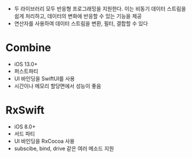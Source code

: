- 두 라이브러리 모두 반응형 프로그래밍을 지원한다. 이는 비동기 데이터 스트림을 쉽게 처리하고, 데이터의 변화에 반응할 수 있는 기능을 제공
- 연산자를 사용하여 데이터 스트림을 변환, 필터, 결합할 수 있다
# Combine
- iOS 13.0+
- 퍼스트파티
- UI 바인딩을 SwiftUI를 사용
- 시간이나 메모리 할당면에서 성능이 좋음

# RxSwift
- iOS 8.0+
- 서드 파티
- UI 바인딩을 RxCocoa 사용
- subscibe, bind, drive 같은 여러 메소드 지원